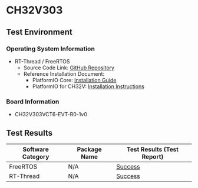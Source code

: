 
# CH32V303

## Test Environment

### Operating System Information

- RT-Thread / FreeRTOS
    - Source Code Link: [GitHub Repository](https://github.com/Community-PIO-CH32V/ch32-pio-projects)
    - Reference Installation Document:
        - PlatformIO Core: [Installation Guide](https://docs.platformio.org/en/latest/core/installation/index.html)
        - PlatformIO for CH32V: [Installation Instructions](https://pio-ch32v.readthedocs.io/en/latest/installation.html)

### Board Information

- CH32V303VCT6-EVT-R0-1v0

## Test Results

| Software Category | Package Name | Test Results (Test Report) |
| ----------------- | ------------ | -------------------------- |
| FreeRTOS          | N/A          | [Success][FreeRTOS]        |
| RT-Thread         | N/A          | [Success][RTThread]        |

[FreeRTOS]: ./FreeRTOS/README.md
[RTThread]: ./RT-Thread/README.md
